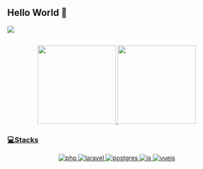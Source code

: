 ## Hello World 👋 

  <div>
      <a href="https://www.linkedin.com/in/leonarrdo/" target="_blank"><img src="https://img.shields.io/badge/-LinkedIn-%230077B5?style=for-the-badge&logo=linkedin&logoColor=white" target="_blank"></a>
  </div>

  ##

  <div align="center">
    <a href="https://github.com/Leonarrdo">
    <img height="180em" src="https://github-readme-stats.vercel.app/api?username=Leonarrdo&show_icons=true&theme=midnight-purple&include_all_commits=true&count_private=true"/>
    <img height="180em" src="https://github-readme-stats.vercel.app/api/top-langs/?username=Leonarrdo&layout=compact&langs_count=7&theme=midnight-purple&include_all_commits=true&count_private=true"/>
  </div>
  
  ### 💻Stacks

  <div align="center">
    <img alt="php" src="https://img.shields.io/badge/PHP-777BB4?style=for-the-badge&logo=php&logoColor=white"/>
    <img alt="laravel" src="https://img.shields.io/badge/Laravel-FF2D20?style=for-the-badge&logo=laravel&logoColor=white"/>
    <img alt="postgres" src="https://img.shields.io/badge/PostgreSQL-316192?style=for-the-badge&logo=postgresql&logoColor=white"/>
    <img alt="js" src="https://img.shields.io/badge/JavaScript-F7DF1E?style=for-the-badge&logo=javascript&logoColor=black"/>
    <img alt="vuejs" src="https://img.shields.io/badge/Vue.js-35495E?style=for-the-badge&logo=vue.js&logoColor=4FC08D"/>
  </div>
